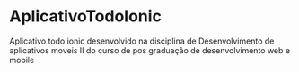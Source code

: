 # AplicativoTodoIonic
Aplicativo todo ionic desenvolvido na disciplina de Desenvolvimento de aplicativos moveis II do curso de pos graduação de desenvolvimento web e mobile
